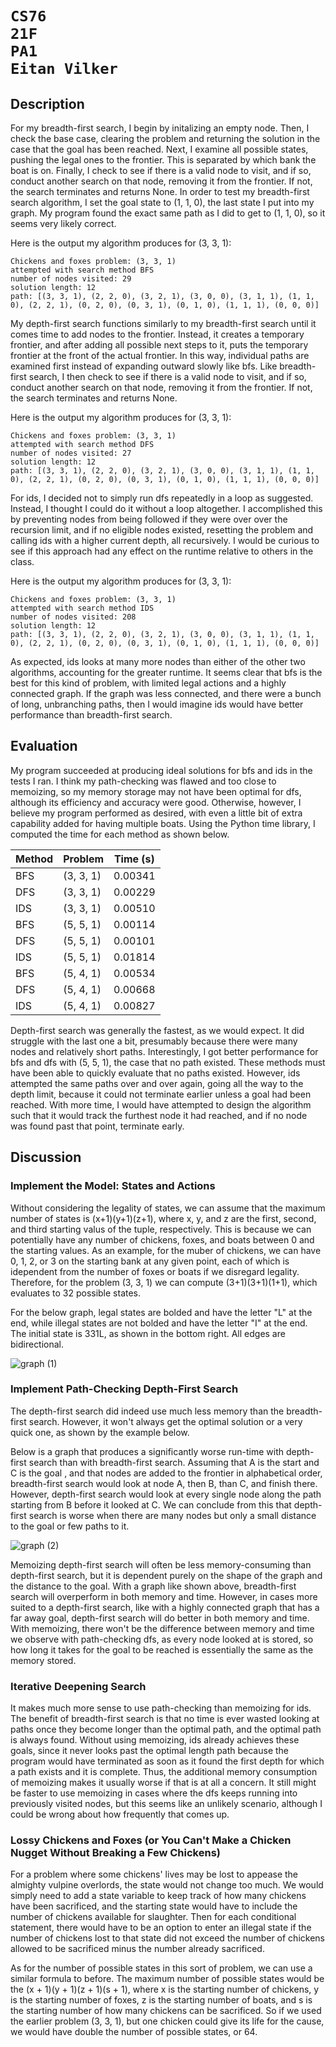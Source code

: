 <h1>
    
    CS76
    21F
    PA1
    Eitan Vilker
    
</h1>

## Description

For my breadth-first search, I begin by initalizing an empty node. Then, I check the base case, clearing the problem and returning the solution in the case that the goal has been reached. Next, I examine all possible states, pushing the legal ones to the frontier. This is separated by which bank the boat is on. Finally, I check to see if there is a valid node to visit, and if so, conduct another search on that node, removing it from the frontier. If not, the search terminates and returns None. In order to test my breadth-first search algorithm, I set the goal state to (1, 1, 0), the last state I put into my graph. My program found the exact same path as I did to get to (1, 1, 0), so it seems very likely correct.

Here is the output my algorithm produces for (3, 3, 1):

    Chickens and foxes problem: (3, 3, 1)
    attempted with search method BFS
    number of nodes visited: 29
    solution length: 12
    path: [(3, 3, 1), (2, 2, 0), (3, 2, 1), (3, 0, 0), (3, 1, 1), (1, 1, 0), (2, 2, 1), (0, 2, 0), (0, 3, 1), (0, 1, 0), (1, 1, 1), (0, 0, 0)]

My depth-first search functions similarly to my breadth-first search until it comes time to add nodes to the frontier. Instead, it creates a temporary frontier, and after adding all possible next steps to it, puts the temporary frontier at the front of the actual frontier. In this way, individual paths are examined first instead of expanding outward slowly like bfs. Like breadth-first search, I then check to see if there is a valid node to visit, and if so, conduct another search on that node, removing it from the frontier. If not, the search terminates and returns None. 

Here is the output my algorithm produces for (3, 3, 1):

    Chickens and foxes problem: (3, 3, 1)
    attempted with search method DFS
    number of nodes visited: 27
    solution length: 12
    path: [(3, 3, 1), (2, 2, 0), (3, 2, 1), (3, 0, 0), (3, 1, 1), (1, 1, 0), (2, 2, 1), (0, 2, 0), (0, 3, 1), (0, 1, 0), (1, 1, 1), (0, 0, 0)]

For ids, I decided not to simply run dfs repeatedly in a loop as suggested. Instead, I thought I could do it without a loop altogether. I accomplished this by preventing nodes from being followed if they were over over the recursion limit, and if no eligible nodes existed, resetting the problem and calling ids with a higher current depth, all recursively. I would be curious to see if this approach had any effect on the runtime relative to others in the class.

Here is the output my algorithm produces for (3, 3, 1):

    Chickens and foxes problem: (3, 3, 1)
    attempted with search method IDS
    number of nodes visited: 208
    solution length: 12
    path: [(3, 3, 1), (2, 2, 0), (3, 2, 1), (3, 0, 0), (3, 1, 1), (1, 1, 0), (2, 2, 1), (0, 2, 0), (0, 3, 1), (0, 1, 0), (1, 1, 1), (0, 0, 0)]

As expected, ids looks at many more nodes than either of the other two algorithms, accounting for the greater runtime. It seems clear that bfs is the best for this kind of problem, with limited legal actions and a highly connected graph. If the graph was less connected, and there were a bunch of long, unbranching paths, then I would imagine ids would have better performance than breadth-first search.

## Evaluation
My program succeeded at producing ideal solutions for bfs and ids in the tests I ran. I think my path-checking was flawed and too close to memoizing, so my memory storage may not have been optimal for dfs, although its efficiency and accuracy were good. Otherwise, however, I believe my program performed as desired, with even a little bit of extra capability added for having multiple boats. Using the Python time library, I computed the time for each method as shown below.

| Method      | Problem     | Time (s)   |
| ----------- | ----------- | -----------
| BFS         | (3, 3, 1)   | 0.00341    |
| DFS         | (3, 3, 1)   | 0.00229    |
| IDS         | (3, 3, 1)   | 0.00510    |
| BFS         | (5, 5, 1)   | 0.00114    |
| DFS         | (5, 5, 1)   | 0.00101    |
| IDS         | (5, 5, 1)   | 0.01814    |
| BFS         | (5, 4, 1)   | 0.00534    |
| DFS         | (5, 4, 1)   | 0.00668    |
| IDS         | (5, 4, 1)   | 0.00827    |

Depth-first search was generally the fastest, as we would expect. It did struggle with the last one a bit, presumably because there were many nodes and relatively short paths. Interestingly, I got better performance for bfs and dfs with (5, 5, 1), the case that no path existed. These methods must have been able to quickly evaluate that no paths existed. However, ids attempted the same paths over and over again, going all the way to the depth limit, because it could not terminate earlier unless a goal had been reached. With more time, I would have attempted to design the algorithm such that it would track the furthest node it had reached, and if no node was found past that point, terminate early.

## Discussion

### Implement the Model: States and Actions
Without considering the legality of states, we can assume that the maximum number of states is (x+1)(y+1)(z+1), where x, y, and z are the first, second, and third starting valus of the tuple, respectively. This is because we can potentially have any number of chickens, foxes, and boats between 0 and the starting values. As an example, for the muber of chickens, we can have 0, 1, 2, or 3 on the starting bank at any given point, each of which is idependent from the number of foxes or boats if we disregard legality. Therefore, for the problem (3, 3, 1) we can compute (3+1)(3+1)(1+1), which evaluates to 32 possible states.

For the below graph, legal states are bolded and have the letter "L" at the end, while illegal states are not bolded and have the letter "I" at the end. The initial state is 331L, as shown in the bottom right. All edges are bidirectional.

![graph (1)](https://user-images.githubusercontent.com/38114628/134617244-f67bf32e-0b35-432e-95c8-4f19d20d2a45.png)

### Implement Path-Checking Depth-First Search

The depth-first search did indeed use much less memory than the breadth-first search. However, it won't always get the optimal solution or a very quick one, as shown by the example below.

Below is a graph that produces a significantly worse run-time with depth-first search than with breadth-first search. Assuming that A is the start and C is the goal , and that nodes are added to the frontier in alphabetical order, breadth-first search would look at node A, then B, than C, and finish there. However, depth-first search would look at every single node along the path starting from B before it looked at C. We can conclude from this that depth-first search is worse when there are many nodes but only a small distance to the goal or few paths to it. 

![graph (2)](https://user-images.githubusercontent.com/38114628/134617842-90f812e3-a6f7-4819-b6f1-e6c930dde892.png)

Memoizing depth-first search will often be less memory-consuming than depth-first search, but it is dependent purely on the shape of the graph and the distance to the goal. With a graph like shown above, breadth-first search will overperform in both memory and time. However, in cases more suited to a depth-first search, like with a highly connected graph that has a far away goal, depth-first search will do better in both memory and time. With memoizing, there won't be the difference between memory and time we observe with path-checking dfs, as every node looked at is stored, so how long it takes for the goal to be reached is essentially the same as the memory stored.

### Iterative Deepening Search

It makes much more sense to use path-checking than memoizing for ids. The benefit of breadth-first search is that no time is ever wasted looking at paths once they become longer than the optimal path, and the optimal path is always found. Without using memoizing, ids already achieves these goals, since it never looks past the optimal length path because the program would have terminated as soon as it found the first depth for which a path exists and it is complete. Thus, the additional memory consumption of memoizing makes it usually worse if that is at all a concern. It still might be faster to use memoizing in cases where the dfs keeps running into previously visited nodes, but this seems like an unlikely scenario, although I could be wrong about how frequently that comes up.

### Lossy Chickens and Foxes (or You Can't Make a Chicken Nugget Without Breaking a Few Chickens)
For a problem where some chickens' lives may be lost to appease the almighty vulpine overlords, the state would not change too much. We would simply need to add a state variable to keep track of how many chickens have been sacrificed, and the starting state would have to include the number of chickens available for slaughter. Then for each conditional statement, there would have to be an option to enter an illegal state if the number of chickens lost to that state did not exceed the number of chickens allowed to be sacrificed minus the number already sacrificed.

As for the number of possible states in this sort of problem, we can use a similar formula to before. The maximum number of possible states would be the (x + 1)(y + 1)(z + 1)(s + 1), where x is the starting number of chickens, y is the starting number of foxes, z is the starting number of boats, and s is the starting number of how many chickens can be sacrificed. So if we used the earlier problem (3, 3, 1), but one chicken could give its life for the cause, we would have double the number of possible states, or 64.
